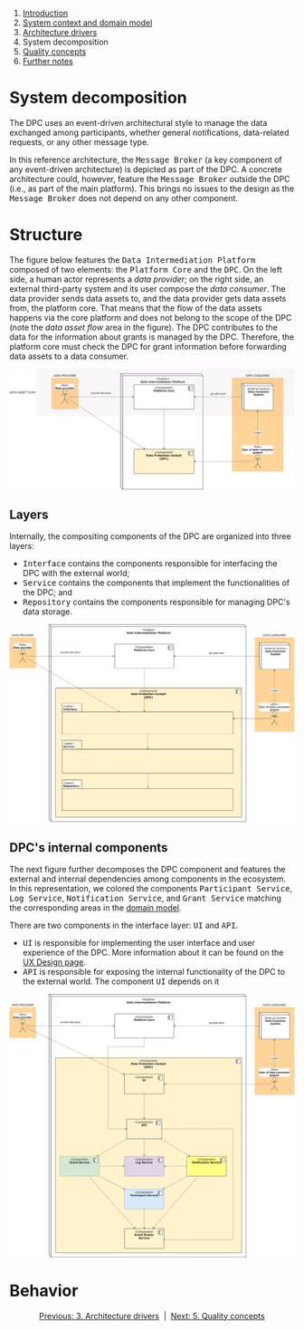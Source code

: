 1. [Introduction](index.md)
2. [System context and domain model](system-context.md)
3. [Architecture drivers](drivers.md)
4. System decomposition
5. [Quality concepts](quality.md)
6. [Further notes](conclusion.md)

# System decomposition

The DPC uses an event-driven architectural style to manage the data exchanged among participants, whether general notifications, data-related requests, or any other message type.

In this reference architecture, the <kbd>Message Broker</kbd> (a key component of any event-driven architecture) is depicted as part of the DPC. A concrete architecture could, however, feature the <kbd>Message Broker</kbd> outside the DPC (i.e., as part of the main platform). This brings no issues to the design as the <kbd>Message Broker</kbd> does not depend on any other component.

# Structure

The figure below features the <kbd>Data Intermediation Platform</kbd> composed of two elements: the <kbd>Platform Core</kbd> and the <kbd>DPC</kbd>. On the left side, a human actor represents a _data provider_; on the right side, an external third-party system and its user compose the _data consumer_. The data provider sends data assets to, and the data provider gets data assets from, the platform core. That means that the flow of the data assets happens via the core platform and does not belong to the scope of the DPC (note the _data asset flow_ area in the figure). The DPC contributes to the data for the information about grants is managed by the DPC. Therefore, the platform core must check the DPC for grant information before forwarding data assets to a data consumer.

![first decomposition](images/diagram_decomposition-1.svg)

## Layers

Internally, the compositing components of the DPC are organized into three layers: 

- <kbd>Interface</kbd> contains the components responsible for interfacing the DPC with the external world;
- <kbd>Service</kbd> contains the components that implement the functionalities of the DPC; and
- <kbd>Repository</kbd> contains the components responsible for managing DPC's data storage.

![first decomposition](images/diagram_decomposition-layers.svg)

## DPC's internal components

The next figure further decomposes the DPC component and features the external and internal dependencies among components in the ecosystem. In this representation, we colored the components <kbd>Participant Service</kbd>, <kbd>Log Service</kbd>, <kbd>Notification Service</kbd>, and <kbd>Grant Service</kbd> matching the corresponding areas in the [domain model](system-context.md#domain-model).

There are two components in the interface layer: <kbd>UI</kbd> and <kbd>API</kbd>.

- <kbd>UI</kbd> is responsible for implementing the user interface and user experience of the DPC. More information about it can be found on the [UX Design page](../UX-Design/index.md).
- <kbd>API</kbd> is responsible for exposing the internal functionality of the DPC to the external world. The component <kbd>UI</kbd> depends on it

![first decomposition](images/diagram_decomposition-2.svg)



# Behavior

<p align="center">
    <a href="system-context.md">Previous: 3. Architecture drivers</a>&nbsp; | &nbsp;<a href="decomposition.md">Next: 5. Quality concepts</a>
</p>
